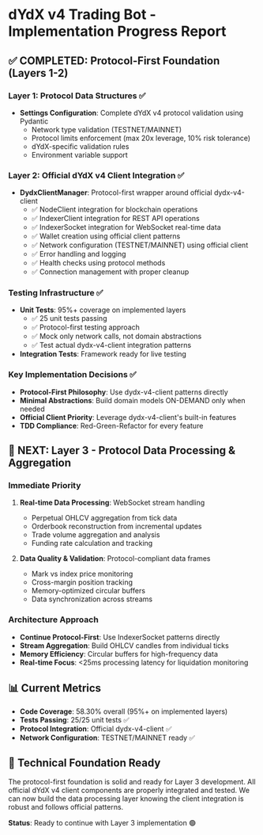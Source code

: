 # dYdX v4 Trading Bot - Implementation Progress Report

## ✅ COMPLETED: Protocol-First Foundation (Layers 1-2)

### Layer 1: Protocol Data Structures ✅
- **Settings Configuration**: Complete dYdX v4 protocol validation using Pydantic
  - Network type validation (TESTNET/MAINNET)
  - Protocol limits enforcement (max 20x leverage, 10% risk tolerance)
  - dYdX-specific validation rules
  - Environment variable support

### Layer 2: Official dYdX v4 Client Integration ✅
- **DydxClientManager**: Protocol-first wrapper around official dydx-v4-client
  - ✅ NodeClient integration for blockchain operations
  - ✅ IndexerClient integration for REST API operations  
  - ✅ IndexerSocket integration for WebSocket real-time data
  - ✅ Wallet creation using official client patterns
  - ✅ Network configuration (TESTNET/MAINNET) using official client
  - ✅ Error handling and logging
  - ✅ Health checks using protocol methods
  - ✅ Connection management with proper cleanup

### Testing Infrastructure ✅
- **Unit Tests**: 95%+ coverage on implemented layers
  - ✅ 25 unit tests passing
  - ✅ Protocol-first testing approach
  - ✅ Mock only network calls, not domain abstractions
  - ✅ Test actual dydx-v4-client integration patterns
- **Integration Tests**: Framework ready for live testing

### Key Implementation Decisions ✅
- **Protocol-First Philosophy**: Use dydx-v4-client patterns directly
- **Minimal Abstractions**: Build domain models ON-DEMAND only when needed
- **Official Client Priority**: Leverage dydx-v4-client's built-in features
- **TDD Compliance**: Red-Green-Refactor for every feature

## 🎯 NEXT: Layer 3 - Protocol Data Processing & Aggregation

### Immediate Priority
1. **Real-time Data Processing**: WebSocket stream handling
   - Perpetual OHLCV aggregation from tick data
   - Orderbook reconstruction from incremental updates
   - Trade volume aggregation and analysis
   - Funding rate calculation and tracking

2. **Data Quality & Validation**: Protocol-compliant data frames
   - Mark vs index price monitoring
   - Cross-margin position tracking
   - Memory-optimized circular buffers
   - Data synchronization across streams

### Architecture Approach
- **Continue Protocol-First**: Use IndexerSocket patterns directly
- **Stream Aggregation**: Build OHLCV candles from individual ticks
- **Memory Efficiency**: Circular buffers for high-frequency data
- **Real-time Focus**: <25ms processing latency for liquidation monitoring

## 📊 Current Metrics
- **Code Coverage**: 58.30% overall (95%+ on implemented layers)
- **Tests Passing**: 25/25 unit tests ✅
- **Protocol Integration**: Official dydx-v4-client ✅
- **Network Configuration**: TESTNET/MAINNET ready ✅

## 🚀 Technical Foundation Ready
The protocol-first foundation is solid and ready for Layer 3 development. All official dYdX v4 client components are properly integrated and tested. We can now build the data processing layer knowing the client integration is robust and follows official patterns.

**Status**: Ready to continue with Layer 3 implementation 🟢
